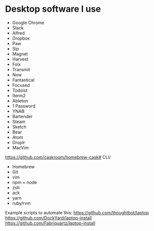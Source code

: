 # Desktop software I use

- Google Chrome
- Slack
- Alfred
- Dropbox
- Paw
- Sip
- Magnet
- Harvest
- Folx
- Transmit
- Now
- Fantastical
- Focused
- Todoist
- Iterm2
- Ableton
- 1 Password
- YNAB
- Bartender
- Steam
- Sketch
- Bear
- Atom
- Droplr
- MacVim

https://github.com/caskroom/homebrew-cask# CLI/

- Homebrew
- Git
- vim
- npm + node
- zsh
- ack
- yarn
- ruby/rvm




Example scripts to automate this:
https://github.com/thoughtbot/laptop
https://github.com/DockYard/laptop-install
https://github.com/Fabriquartz/laptop-install